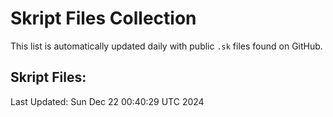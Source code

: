 # Skript Files Collection

This list is automatically updated daily with public `.sk` files found on GitHub.

## Skript Files:



Last Updated: Sun Dec 22 00:40:29 UTC 2024
